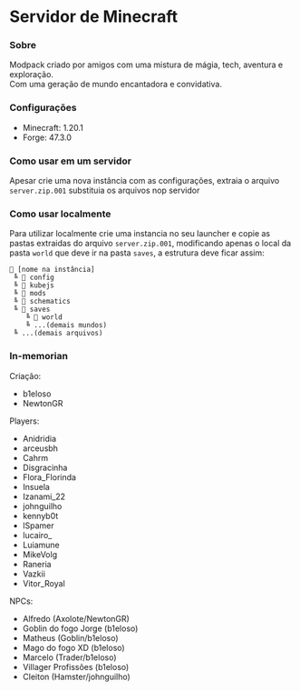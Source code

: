 # Servidor de Minecraft

### Sobre
Modpack criado por amigos com uma mistura de mágia, tech, aventura e exploração.\
Com uma geração de mundo encantadora e convidativa.


### Configurações
* Minecraft: 1.20.1
* Forge: 47.3.0


### Como usar em um servidor
Apesar crie uma nova instância com as configurações, extraia o arquivo ```server.zip.001``` substituia os arquivos nop servidor


### Como usar localmente
Para utilizar localmente crie uma instancia no seu launcher e copie as pastas extraidas do arquivo ```server.zip.001```, modificando apenas o local da pasta ```world``` que deve ir na pasta ```saves```, a estrutura deve ficar assim:

```
📁 [nome na instância]
 ╚ 📁 config
 ╚ 📁 kubejs
 ╚ 📁 mods
 ╚ 📁 schematics
 ╚ 📁 saves
    ╚ 📁 world
    ╚ ...(demais mundos)
 ╚ ...(demais arquivos)
```

### In-memorian
Criação:
* b1eloso
* NewtonGR

Players:
* Anidridia
* arceusbh
* Cahrm
* Disgracinha
* Flora_Florinda
* Insuela
* Izanami_22
* johnguilho
* kennyb0t
* lSpamer
* lucairo_
* Luiamune
* MikeVolg
* Raneria
* Vazkii
* Vitor_Royal

NPCs:
* Alfredo (Axolote/NewtonGR)
* Goblin do fogo Jorge (b1eloso)
* Matheus (Goblin/b1eloso)
* Mago do fogo XD (b1eloso)
* Marcelo (Trader/b1eloso)
* Villager Profissões (b1eloso)
* Cleiton (Hamster/johnguilho)